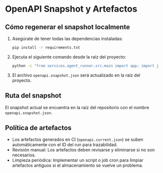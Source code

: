 # OpenAPI Snapshot y Artefactos

## Cómo regenerar el snapshot localmente

1. Asegúrate de tener todas las dependencias instaladas:
   ```bash
   pip install -r requirements.txt
   ```

2. Ejecuta el siguiente comando desde la raíz del proyecto:
   ```bash
   python -c "from services.agent_runner.src.main import app; import json; open('openapi.snapshot.json', 'w').write(json.dumps(app.openapi(), indent=2))"
   ```

3. El archivo `openapi.snapshot.json` será actualizado en la raíz del proyecto.

## Ruta del snapshot
El snapshot actual se encuentra en la raíz del repositorio con el nombre `openapi.snapshot.json`.

## Política de artefactos
- Los artefactos generados en CI (`openapi.current.json`) se suben automáticamente con el ID del run para trazabilidad.
- Revisión manual: Los artefactos deben revisarse y eliminarse si no son necesarios.
- Limpieza periódica: Implementar un script o job cron para limpiar artefactos antiguos si el almacenamiento se vuelve un problema.